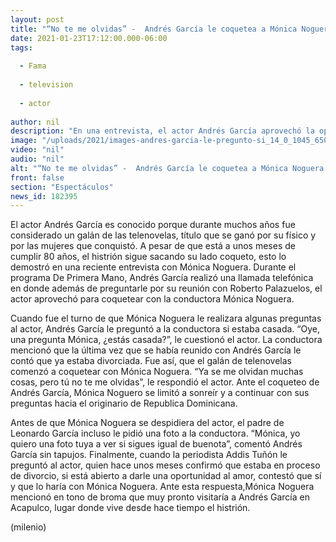 ```yaml
---
layout: post
title: "“No te me olvidas” -  Andrés García le coquetea a Mónica Noguera; así reaccionó la conductora"
date: 2021-01-23T17:12:00.000-06:00
tags:
  
  - Fama
  
  - television
  
  - actor
  
author: nil
description: "En una entrevista, el actor Andrés García aprovechó la oportunidad para coquetear con Mónica Noguera. "
image: "/uploads/2021/images-andres-garcia-le-pregunto-si_14_0_1045_650.jpg"
video: "nil"
audio: "nil"
alt: "“No te me olvidas” -  Andrés García le coquetea a Mónica Noguera; así reaccionó la conductora"
front: false
section: "Espectáculos"
news_id: 182395
---
```


El actor Andrés García es conocido porque durante muchos años fue considerado un galán de las telenovelas, título que se ganó por su físico y por las mujeres que conquistó. A pesar de que está a unos meses de cumplir 80 años, el histrión sigue sacando su lado coqueto, esto lo demostró en una reciente entrevista con Mónica Noguera. Durante el programa De Primera Mano, Andrés García realizó una llamada telefónica en donde además de preguntarle por su reunión con Roberto Palazuelos, el actor aprovechó para coquetear con la conductora Mónica Noguera. 

Cuando fue el turno de que Mónica Noguera le realizara algunas preguntas al actor, Andrés García le preguntó a la conductora si estaba casada. “Oye, una pregunta Mónica, ¿estás casada?”, le cuestionó el actor. La conductora mencionó que la última vez que se había reunido con Andrés García le contó que ya estaba divorciada. Fue así, que el galán de telenovelas comenzó a coquetear con Mónica Noguera. “Ya se me olvidan muchas cosas, pero tú no te me olvidas”, le respondió el actor. Ante el coqueteo de Andrés García, Mónica Noguero se limitó a sonreír y a continuar con sus preguntas hacia el originario de Republica Dominicana. 

Antes de que Mónica Noguera se despidiera del actor, el padre de Leonardo García incluso le pidió una foto a la conductora. “Mónica, yo quiero una foto tuya a ver si sigues igual de buenota”, comentó Andrés García sin tapujos. Finalmente, cuando la periodista Addis Tuñón le preguntó al actor, quien hace unos meses confirmó que estaba en proceso de divorcio, si está abierto a darle una oportunidad al amor, contestó que sí y que lo haría con Mónica Noguera. Ante esta respuesta,Mónica Noguera mencionó en tono de broma que muy pronto visitaría a Andrés García en Acapulco, lugar donde vive desde hace tiempo el histrión.  

(milenio)
